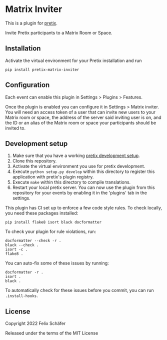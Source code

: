 # Matrix Inviter

This is a plugin for [pretix](https://github.com/pretix/pretix).

Invite Pretix participants to a Matrix Room or Space.

## Installation

Activate the virtual environment for your Pretix installation and run

    pip install pretix-matrix-inviter

## Configuration

Each event can enable this plugin in Settings > Plugins > Features.

Once the plugin is enabled you can configure it in Settings > Matrix inviter.
You will need an access token of a user that can invite new users to your
Matrix room or space, the address of the server said inviting user is on, and
the ID or an alias of the Matrix room or space your participants should be
invited to.

## Development setup

1. Make sure that you have a working [pretix development
   setup](https://docs.pretix.eu/en/latest/development/setup.html).
2. Clone this repository.
3. Activate the virtual environment you use for pretix development.
4. Execute `python setup.py develop` within this directory to register
   this application with pretix's plugin registry.
5. Execute `make` within this directory to compile translations.
6. Restart your local pretix server. You can now use the plugin from
   this repository for your events by enabling it in the 'plugins' tab
   in the settings.

This plugin has CI set up to enforce a few code style rules. To check
locally, you need these packages installed:

    pip install flake8 isort black docformatter

To check your plugin for rule violations, run:

    docformatter --check -r .
    black --check .
    isort -c .
    flake8 .

You can auto-fix some of these issues by running:

    docformatter -r .
    isort .
    black .

To automatically check for these issues before you commit, you can run
`.install-hooks`.

## License

Copyright 2022 Felix Schäfer

Released under the terms of the MIT License
